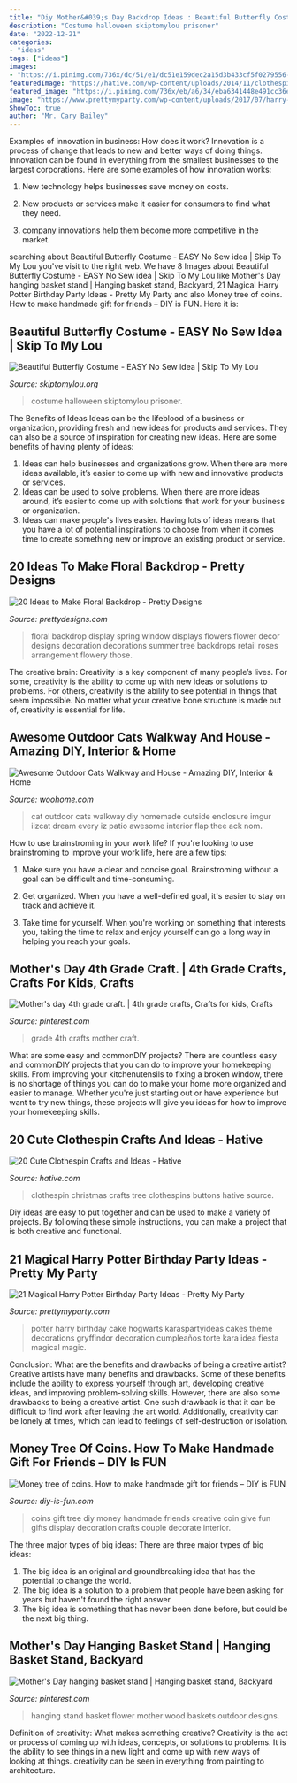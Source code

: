 ```yaml
---
title: "Diy Mother&#039;s Day Backdrop Ideas : Beautiful Butterfly Costume"
description: "Costume halloween skiptomylou prisoner"
date: "2022-12-21"
categories:
- "ideas"
tags: ["ideas"]
images:
- "https://i.pinimg.com/736x/dc/51/e1/dc51e159dec2a15d3b433cf5f0279556--th-grade-crafts-teaching-tools.jpg"
featuredImage: "https://hative.com/wp-content/uploads/2014/11/clothespin-crafts/14-christmas-tree-from-clothespins-and-buttons.jpg"
featured_image: "https://i.pinimg.com/736x/eb/a6/34/eba6341448e491cc36e0732b1643dd7d--hanging-basket-stand-hanging-baskets.jpg"
image: "https://www.prettymyparty.com/wp-content/uploads/2017/07/harry-potter-birthday-cake-e1500691012615.jpg"
ShowToc: true
author: "Mr. Cary Bailey"
---
```



Examples of innovation in business: How does it work?
Innovation is a process of change that leads to new and better ways of doing things. Innovation can be found in everything from the smallest businesses to the largest corporations. Here are some examples of how innovation works:
1. New technology helps businesses save money on costs.

2. New products or services make it easier for consumers to find what they need.

3. company innovations help them become more competitive in the market.


	

		
searching about Beautiful Butterfly Costume - EASY No Sew idea | Skip To My Lou you've visit to the right web. We have 8 Images about Beautiful Butterfly Costume - EASY No Sew idea | Skip To My Lou like Mother&#039;s Day hanging basket stand | Hanging basket stand, Backyard, 21 Magical Harry Potter Birthday Party Ideas - Pretty My Party and also Money tree of coins. How to make handmade gift for friends – DIY is FUN. Here it is:
		
    
## Beautiful Butterfly Costume - EASY No Sew Idea | Skip To My Lou

<img loading=lazy src="https://www.skiptomylou.org/wp-content/uploads/2015/10/easy-butterfly-costume.jpg" onerror="this.onerror=null;this.src='https://tse2.mm.bing.net/th?id=OIP.OaJpOOWTIBgDxAQUBN0_zQHaKm&amp;pid=15.1';" alt="Beautiful Butterfly Costume - EASY No Sew idea | Skip To My Lou">

_Source: skiptomylou.org_

>costume halloween skiptomylou prisoner. 

	

The Benefits of Ideas
Ideas can be the lifeblood of a business or organization, providing fresh and new ideas for products and services. They can also be a source of inspiration for creating new ideas. Here are some benefits of having plenty of ideas: 
1. Ideas can help businesses and organizations grow. When there are more ideas available, it’s easier to come up with new and innovative products or services. 
2. Ideas can be used to solve problems. When there are more ideas around, it’s easier to come up with solutions that work for your business or organization. 
3. Ideas can make people's lives easier. Having lots of ideas means that you have a lot of potential inspirations to choose from when it comes time to create something new or improve an existing product or service. 

    
## 20 Ideas To Make Floral Backdrop - Pretty Designs

<img loading=lazy src="http://www.prettydesigns.com/wp-content/uploads/2015/07/20-ideas-to-make-floral-backdrop8.jpg" onerror="this.onerror=null;this.src='https://tse3.mm.bing.net/th?id=OIP.JEzpeY9e4OuUtpWpAP6CpAHaLH&amp;pid=15.1';" alt="20 Ideas to Make Floral Backdrop - Pretty Designs">

_Source: prettydesigns.com_

>floral backdrop display spring window displays flowers flower decor designs decoration decorations summer tree backdrops retail roses arrangement flowery those. 

	

The creative brain:
Creativity is a key component of many people’s lives. For some, creativity is the ability to come up with new ideas or solutions to problems. For others, creativity is the ability to see potential in things that seem impossible. No matter what your creative bone structure is made out of, creativity is essential for life.

    
## Awesome Outdoor Cats Walkway And House - Amazing DIY, Interior &amp; Home

<img loading=lazy src="http://www.woohome.com/wp-content/uploads/2014/06/cat-walkway-and-house-3.jpg" onerror="this.onerror=null;this.src='https://tse2.mm.bing.net/th?id=OIP.an4Q4GWCu3CQN-nTO0XdWQHaJ4&amp;pid=15.1';" alt="Awesome Outdoor Cats Walkway and House - Amazing DIY, Interior &amp; Home">

_Source: woohome.com_

>cat outdoor cats walkway diy homemade outside enclosure imgur iizcat dream every iz patio awesome interior flap thee ack nom. 

	

How to use brainstroming in your work life?
If you're looking to use brainstroming to improve your work life, here are a few tips:
1. Make sure you have a clear and concise goal. Brainstroming without a goal can be difficult and time-consuming.

2. Get organized. When you have a well-defined goal, it's easier to stay on track and achieve it.

3. Take time for yourself. When you're working on something that interests you, taking the time to relax and enjoy yourself can go a long way in helping you reach your goals.

    
## Mother&#039;s Day 4th Grade Craft. | 4th Grade Crafts, Crafts For Kids, Crafts

<img loading=lazy src="https://i.pinimg.com/736x/dc/51/e1/dc51e159dec2a15d3b433cf5f0279556--th-grade-crafts-teaching-tools.jpg" onerror="this.onerror=null;this.src='https://tse1.mm.bing.net/th?id=OIP.es_qIO3cnEn3driB7gEWvAHaJ6&amp;pid=15.1';" alt="Mother&#039;s day 4th grade craft. | 4th grade crafts, Crafts for kids, Crafts">

_Source: pinterest.com_

>grade 4th crafts mother craft. 

	

What are some easy and commonDIY projects?
There are countless easy and commonDIY projects that you can do to improve your homekeeping skills. From improving your kitchenutensils to fixing a broken window, there is no shortage of things you can do to make your home more organized and easier to manage. Whether you're just starting out or have experience but want to try new things, these projects will give you ideas for how to improve your homekeeping skills.

    
## 20 Cute Clothespin Crafts And Ideas - Hative

<img loading=lazy src="https://hative.com/wp-content/uploads/2014/11/clothespin-crafts/14-christmas-tree-from-clothespins-and-buttons.jpg" onerror="this.onerror=null;this.src='https://tse1.mm.bing.net/th?id=OIP.CbO0zTCmBRPCqb37RhZVNwHaNe&amp;pid=15.1';" alt="20 Cute Clothespin Crafts and Ideas - Hative">

_Source: hative.com_

>clothespin christmas crafts tree clothespins buttons hative source. 

	

Diy ideas are easy to put together and can be used to make a variety of projects. By following these simple instructions, you can make a project that is both creative and functional.

    
## 21 Magical Harry Potter Birthday Party Ideas - Pretty My Party

<img loading=lazy src="https://www.prettymyparty.com/wp-content/uploads/2017/07/harry-potter-birthday-cake-e1500691012615.jpg" onerror="this.onerror=null;this.src='https://tse2.mm.bing.net/th?id=OIP.qj0zmbtx7daxmAVyMjfIOQHaLH&amp;pid=15.1';" alt="21 Magical Harry Potter Birthday Party Ideas - Pretty My Party">

_Source: prettymyparty.com_

>potter harry birthday cake hogwarts karaspartyideas cakes theme decorations gryffindor decoration cumpleaños torte kara idea fiesta magical magic. 

	

Conclusion: What are the benefits and drawbacks of being a creative artist?
Creative artists have many benefits and drawbacks. Some of these benefits include the ability to express yourself through art, developing creative ideas, and improving problem-solving skills. However, there are also some drawbacks to being a creative artist. One such drawback is that it can be difficult to find work after leaving the art world. Additionally, creativity can be lonely at times, which can lead to feelings of self-destruction or isolation.

    
## Money Tree Of Coins. How To Make Handmade Gift For Friends – DIY Is FUN

<img loading=lazy src="http://diy-is-fun.com/wp-content/uploads/2015/02/020115_1439_Moneytreeof10.jpg" onerror="this.onerror=null;this.src='https://tse3.mm.bing.net/th?id=OIP.Lkp3KDBXiLkivCjSrX-ssAAAAA&amp;pid=15.1';" alt="Money tree of coins. How to make handmade gift for friends – DIY is FUN">

_Source: diy-is-fun.com_

>coins gift tree diy money handmade friends creative coin give fun gifts display decoration crafts couple decorate interior. 

	

The three major types of big ideas:
There are three major types of big ideas: 
1. The big idea is an original and groundbreaking idea that has the potential to change the world. 
2. The big idea is a solution to a problem that people have been asking for years but haven't found the right answer. 
3. The big idea is something that has never been done before, but could be the next big thing.

    
## Mother&#039;s Day Hanging Basket Stand | Hanging Basket Stand, Backyard

<img loading=lazy src="https://i.pinimg.com/736x/eb/a6/34/eba6341448e491cc36e0732b1643dd7d--hanging-basket-stand-hanging-baskets.jpg" onerror="this.onerror=null;this.src='https://tse3.mm.bing.net/th?id=OIP.ffc9b-B94aecf2WobQK6mAHaJ3&amp;pid=15.1';" alt="Mother&#039;s Day hanging basket stand | Hanging basket stand, Backyard">

_Source: pinterest.com_

>hanging stand basket flower mother wood baskets outdoor designs. 

	

Definition of creativity: What makes something creative?
Creativity is the act or process of coming up with ideas, concepts, or solutions to problems. It is the ability to see things in a new light and come up with new ways of looking at things. creativity can be seen in everything from painting to architecture.

